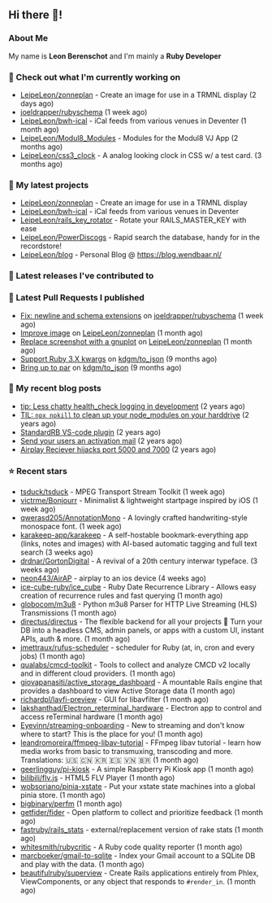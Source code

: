 ## Hi there 👋!

### About Me

My name is **Leon Berenschot** and I'm mainly a **Ruby Developer**
<br>

### 👷 Check out what I'm currently working on

- [LeipeLeon/zonneplan](https://github.com/LeipeLeon/zonneplan) - Create an image for use in a TRMNL display (2 days ago)
- [joeldrapper/rubyschema](https://github.com/joeldrapper/rubyschema) (1 week ago)
- [LeipeLeon/bwh-ical](https://github.com/LeipeLeon/bwh-ical) - iCal feeds from various venues in Deventer (1 month ago)
- [LeipeLeon/Modul8_Modules](https://github.com/LeipeLeon/Modul8_Modules) - Modules for the Modul8 VJ App (2 months ago)
- [LeipeLeon/css3_clock](https://github.com/LeipeLeon/css3_clock) - A analog looking clock in CSS w/ a test card. (3 months ago)

### 🌱 My latest projects

- [LeipeLeon/zonneplan](https://github.com/LeipeLeon/zonneplan) - Create an image for use in a TRMNL display
- [LeipeLeon/bwh-ical](https://github.com/LeipeLeon/bwh-ical) - iCal feeds from various venues in Deventer
- [LeipeLeon/rails_key_rotator](https://github.com/LeipeLeon/rails_key_rotator) - Rotate your RAILS_MASTER_KEY with ease
- [LeipeLeon/PowerDiscogs](https://github.com/LeipeLeon/PowerDiscogs) - Rapid search the database, handy for in the recordstore!
- [LeipeLeon/blog](https://github.com/LeipeLeon/blog) - Personal Blog @ https://blog.wendbaar.nl/

### 🔭 Latest releases I've contributed to


### 🔨 Latest Pull Requests I published

- [Fix: newline and schema extensions](https://github.com/joeldrapper/rubyschema/pull/23) on [joeldrapper/rubyschema](https://github.com/joeldrapper/rubyschema) (1 week ago)
- [Improve image](https://github.com/LeipeLeon/zonneplan/pull/2) on [LeipeLeon/zonneplan](https://github.com/LeipeLeon/zonneplan) (1 month ago)
- [Replace screenshot with a gnuplot](https://github.com/LeipeLeon/zonneplan/pull/1) on [LeipeLeon/zonneplan](https://github.com/LeipeLeon/zonneplan) (1 month ago)
- [Support Ruby 3.X kwargs](https://github.com/kdgm/to_json/pull/3) on [kdgm/to_json](https://github.com/kdgm/to_json) (9 months ago)
- [Bring up to par](https://github.com/kdgm/to_json/pull/2) on [kdgm/to_json](https://github.com/kdgm/to_json) (9 months ago)

### 📜 My recent blog posts

- [tip: Less chatty health_check logging in development](https://www.wendbaar.nl/posts/2023/07/tip_less_chatty_health_check_logging_in_development) (2 years ago)
- [TIL: `npx npkill` to clean up your node_modules on your harddrive](https://www.wendbaar.nl/posts/2023/03/til_npx_npkill_to_clean_up_your_node_modules_on_your_harddrive) (2 years ago)
- [StandardRB VS-code plugin](https://www.wendbaar.nl/posts/2023/02/standardrb_vscode_plugin) (2 years ago)
- [Send your users an activation mail](https://www.wendbaar.nl/posts/2023/02/send_your_users_an_activation_mail) (2 years ago)
- [Airplay Reciever hijacks port 5000 and 7000](https://www.wendbaar.nl/posts/2023/02/airplay_reciever_hijacks_port_5000_and_7000) (2 years ago)

### ⭐ Recent stars

- [tsduck/tsduck](https://github.com/tsduck/tsduck) - MPEG Transport Stream Toolkit  (1 week ago)
- [victrme/Bonjourr](https://github.com/victrme/Bonjourr) - Minimalist &amp; lightweight startpage inspired by iOS (1 week ago)
- [qwerasd205/AnnotationMono](https://github.com/qwerasd205/AnnotationMono) - A lovingly crafted handwriting-style monospace font. (1 week ago)
- [karakeep-app/karakeep](https://github.com/karakeep-app/karakeep) - A self-hostable bookmark-everything app (links, notes and images) with AI-based automatic tagging and full text search (3 weeks ago)
- [drdnar/GortonDigital](https://github.com/drdnar/GortonDigital) - A revival of a 20th century interwar typeface. (3 weeks ago)
- [neon443/AirAP](https://github.com/neon443/AirAP) - airplay to an ios device (4 weeks ago)
- [ice-cube-ruby/ice_cube](https://github.com/ice-cube-ruby/ice_cube) - Ruby Date Recurrence Library - Allows easy creation of recurrence rules and fast querying (1 month ago)
- [globocom/m3u8](https://github.com/globocom/m3u8) - Python m3u8 Parser for HTTP Live Streaming (HLS) Transmissions (1 month ago)
- [directus/directus](https://github.com/directus/directus) - The flexible backend for all your projects 🐰 Turn your DB into a headless CMS, admin panels, or apps with a custom UI, instant APIs, auth &amp; more. (1 month ago)
- [jmettraux/rufus-scheduler](https://github.com/jmettraux/rufus-scheduler) - scheduler for Ruby (at, in, cron and every jobs) (1 month ago)
- [qualabs/cmcd-toolkit](https://github.com/qualabs/cmcd-toolkit) - Tools to collect and analyze CMCD v2 locally and in different cloud providers. (1 month ago)
- [giovapanasiti/active_storage_dashboard](https://github.com/giovapanasiti/active_storage_dashboard) - A mountable Rails engine that provides a dashboard to view Active Storage data (1 month ago)
- [richardpl/lavfi-preview](https://github.com/richardpl/lavfi-preview) - GUI for libavfilter (1 month ago)
- [lakshanthad/Electron_reterminal_hardware](https://github.com/lakshanthad/Electron_reterminal_hardware) - Electron app to control and access reTerminal hardware (1 month ago)
- [Eyevinn/streaming-onboarding](https://github.com/Eyevinn/streaming-onboarding) - New to streaming and don&#39;t know where to start? This is the place for you! (1 month ago)
- [leandromoreira/ffmpeg-libav-tutorial](https://github.com/leandromoreira/ffmpeg-libav-tutorial) - FFmpeg libav tutorial - learn how media works from basic to transmuxing, transcoding and more. Translations: 🇺🇸 🇨🇳 🇰🇷 🇪🇸 🇻🇳 🇧🇷 (1 month ago)
- [geerlingguy/pi-kiosk](https://github.com/geerlingguy/pi-kiosk) - A simple Raspberry Pi Kiosk app (1 month ago)
- [bilibili/flv.js](https://github.com/bilibili/flv.js) - HTML5 FLV Player (1 month ago)
- [wobsoriano/pinia-xstate](https://github.com/wobsoriano/pinia-xstate) - Put your xstate state machines into a global pinia store. (1 month ago)
- [bigbinary/perfm](https://github.com/bigbinary/perfm) (1 month ago)
- [getfider/fider](https://github.com/getfider/fider) - Open platform to collect and prioritize feedback (1 month ago)
- [fastruby/rails_stats](https://github.com/fastruby/rails_stats) - external/replacement version of rake stats (1 month ago)
- [whitesmith/rubycritic](https://github.com/whitesmith/rubycritic) - A Ruby code quality reporter (1 month ago)
- [marcboeker/gmail-to-sqlite](https://github.com/marcboeker/gmail-to-sqlite) - Index your Gmail account to a SQLite DB and play with the data. (1 month ago)
- [beautifulruby/superview](https://github.com/beautifulruby/superview) - Create Rails applications entirely from Phlex, ViewComponents, or any object that responds to `#render_in`. (1 month ago)
